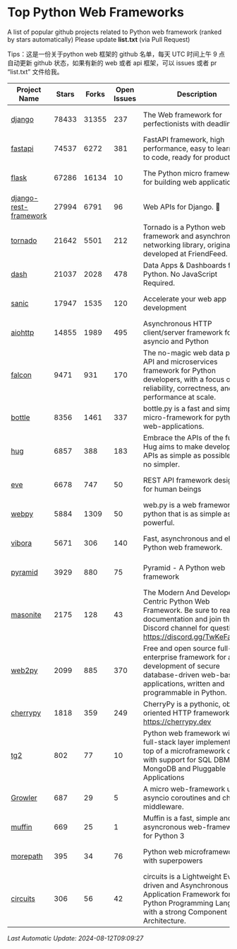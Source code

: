 # Top Python Web Frameworks
A list of popular github projects related to Python web framework (ranked by stars automatically)
Please update **list.txt** (via Pull Request)

Tips：这是一份关于python web 框架的 github 名单，每天 UTC 时间上午 9 点自动更新 github 状态，如果有新的 web 或者 api 框架，可以 issues 或者 pr “list.txt” 文件给我。

| Project Name | Stars | Forks | Open Issues | Description | Last Commit |
| ------------ | ----- | ----- | ----------- | ----------- | ----------- |
| [django](https://github.com/django/django) | 78433 | 31355 | 237 | The Web framework for perfectionists with deadlines. | 2024-08-12 08:57:02 |
| [fastapi](https://github.com/fastapi/fastapi) | 74537 | 6272 | 381 | FastAPI framework, high performance, easy to learn, fast to code, ready for production | 2024-08-09 21:32:11 |
| [flask](https://github.com/pallets/flask) | 67286 | 16134 | 10 | The Python micro framework for building web applications. | 2024-08-06 15:31:00 |
| [django-rest-framework](https://github.com/encode/django-rest-framework) | 27994 | 6791 | 96 | Web APIs for Django. 🎸 | 2024-08-05 13:26:41 |
| [tornado](https://github.com/tornadoweb/tornado) | 21642 | 5501 | 212 | Tornado is a Python web framework and asynchronous networking library, originally developed at FriendFeed. | 2024-07-26 13:51:43 |
| [dash](https://github.com/plotly/dash) | 21037 | 2028 | 478 | Data Apps & Dashboards for Python. No JavaScript Required. | 2024-07-24 19:27:39 |
| [sanic](https://github.com/sanic-org/sanic) | 17947 | 1535 | 120 |  Accelerate your web app development  | Build fast. Run fast. | 2024-06-30 12:26:47 |
| [aiohttp](https://github.com/aio-libs/aiohttp) | 14855 | 1989 | 495 | Asynchronous HTTP client/server framework for asyncio and Python | 2024-08-10 18:26:10 |
| [falcon](https://github.com/falconry/falcon) | 9471 | 931 | 170 | The no-magic web data plane API and microservices framework for Python developers, with a focus on reliability, correctness, and performance at scale. | 2024-08-12 07:50:01 |
| [bottle](https://github.com/bottlepy/bottle) | 8356 | 1461 | 337 | bottle.py is a fast and simple micro-framework for python web-applications. | 2024-01-03 22:31:48 |
| [hug](https://github.com/hugapi/hug) | 6857 | 388 | 183 | Embrace the APIs of the future. Hug aims to make developing APIs as simple as possible, but no simpler. | 2023-06-30 13:14:01 |
| [eve](https://github.com/pyeve/eve) | 6678 | 747 | 50 | REST API framework designed for human beings | 2023-07-10 07:05:49 |
| [webpy](https://github.com/webpy/webpy) | 5884 | 1309 | 50 | web.py is a web framework for python that is as simple as it is powerful.  | 2024-04-30 12:34:33 |
| [vibora](https://github.com/vibora-io/vibora) | 5671 | 306 | 140 | Fast, asynchronous and elegant Python web framework. | 2019-02-11 10:54:12 |
| [pyramid](https://github.com/Pylons/pyramid) | 3929 | 880 | 75 | Pyramid - A Python web framework | 2024-06-10 16:09:42 |
| [masonite](https://github.com/MasoniteFramework/masonite) | 2175 | 128 | 43 | The Modern And Developer Centric Python Web Framework. Be sure to read the documentation and join the Discord channel for questions: https://discord.gg/TwKeFahmPZ | 2024-07-24 12:11:42 |
| [web2py](https://github.com/web2py/web2py) | 2099 | 885 | 370 | Free and open source full-stack enterprise framework for agile development of secure database-driven web-based applications, written and programmable in Python. | 2024-05-18 06:26:01 |
| [cherrypy](https://github.com/cherrypy/cherrypy) | 1818 | 359 | 249 | CherryPy is a pythonic, object-oriented HTTP framework.      https://cherrypy.dev | 2024-07-02 23:41:56 |
| [tg2](https://github.com/TurboGears/tg2) | 802 | 77 | 10 | Python web framework with full-stack layer implemented on top of a microframework core with support for SQL DBMS, MongoDB and Pluggable Applications | 2024-03-25 21:31:11 |
| [Growler](https://github.com/pyGrowler/Growler) | 687 | 29 | 5 | A micro web-framework using asyncio coroutines and chained middleware. | 2020-03-08 07:51:41 |
| [muffin](https://github.com/klen/muffin) | 669 | 25 | 1 | Muffin is a fast, simple and asyncronous web-framework for Python 3 | 2024-07-31 16:33:31 |
| [morepath](https://github.com/morepath/morepath) | 395 | 34 | 76 | Python web microframework with superpowers | 2022-05-29 18:09:39 |
| [circuits](https://github.com/circuits/circuits) | 306 | 56 | 42 | circuits is a Lightweight Event driven and Asynchronous Application Framework for the Python Programming Language with a strong Component Architecture. | 2024-04-03 22:38:28 |

*Last Automatic Update: 2024-08-12T09:09:27*